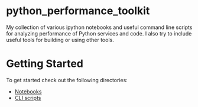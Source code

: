python_performance_toolkit
==========================
My collection of various ipython notebooks and useful command line scripts for
analyzing performance of Python services and code. I also try to include
useful tools for building or using other tools.

Getting Started
===============

To get started check out the following directories:
* [Notebooks](notebooks/README.md)
* [CLI scripts](cli/README.md)
